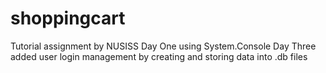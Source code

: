 # shoppingcart

Tutorial assignment by NUSISS Day One using System.Console
Day Three added user login management by creating and storing data into .db files
